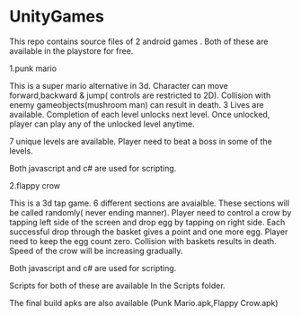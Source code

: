 # UnityGames


This repo contains source files of 2 android games . Both of these are available in the playstore for free.

1.punk mario 

This is a super mario alternative in 3d. Character can move forward,backward & jump( controls are restricted to 2D). Collision with enemy gameobjects(mushroom man) can result in death. 3 Lives are available. Completion of each level unlocks next level. 
Once unlocked, player can play any of the unlocked level anytime.

7 unique levels are available. Player need to beat a boss in some of the levels.

Both javascript and c# are used for scripting.


2.flappy crow 

 This is a 3d tap game. 6 different sections are avaialble. These sections will be called randomly( never ending manner).
Player need to control a crow by tapping left side of the screen and drop egg by tapping on right side. Each successful drop through the basket gives a point and one more egg. Player need to keep the egg count zero. Collision with baskets results in death. Speed of the crow will be increasing gradually.

Both javascript and c# are used for scripting.



Scripts for both of these are available In the Scripts folder.

The final build apks are also available (Punk Mario.apk,Flappy Crow.apk)







